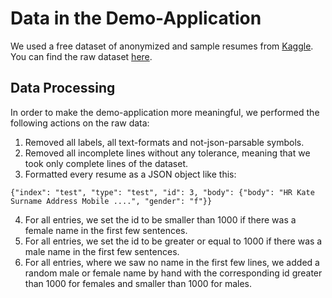 # Data in the Demo-Application
We used a free dataset of anonymized and sample resumes from [Kaggle](https://www.kaggle.com).
You can find the raw dataset [here](https://www.kaggle.com/iammhaseeb/resumes-dataset-with-labels).

## Data Processing
In order to make the demo-application more meaningful, we performed the following actions on the raw data:

1. Removed all labels, all text-formats and not-json-parsable symbols.
2. Removed all incomplete lines without any tolerance, meaning that we took only complete lines of the dataset.
3. Formatted every resume as a JSON object like this:
```
{"index": "test", "type": "test", "id": 3, "body": {"body": "HR Kate Surname Address Mobile ....", "gender": "f"}}
```
4. For all entries, we set the id to be smaller than 1000 if there was a female name in the first few sentences.
5. For all entries, we set the id to be greater or equal to 1000 if there was a male name in the first few sentences.
6. For all entries, where we saw no name in the first few lines, we added a random male or female name by hand with the corresponding id greater than 1000 for females and smaller than 1000 for males.
